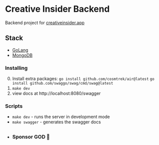 # Creative Insider Backend

Backend project for [creativeinsider.app](https://creativeinsider.app)

## Stack

- [GoLang](https://golang.org/doc/install)
- [MongoDB](https://docs.mongodb.com/manual/installation/)

### Installing

0. Install extra packages: 
    ```go install github.com/cosmtrek/air@latest```
    ```go install github.com/swaggo/swag/cmd/swag@latest```
1. ```make dev```
2. view docs at http://localhost:8080/swagger


### Scripts

- ```make dev``` - runs the server in development mode
- ```make swagger``` - generates the swagger docs

## 
- ### Sponsor GOD 🙏
